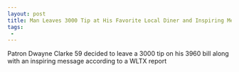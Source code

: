 ```yaml
---
layout: post
title: Man Leaves 3000 Tip at His Favorite Local Diner and Inspiring Message
tags:
 -
---
```

Patron Dwayne Clarke 59 decided to leave a 3000 tip on his 3960 bill along with an inspiring message according to a WLTX report
